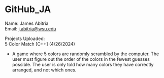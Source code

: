 # GitHub_JA
Name: James Abitria <br>
Email: j.abitria@wsu.edu <br>

Projects Uploaded: <br>
5 Color Match [C++] (4/26/2024) <br>
- A game where 5 colors are randomly scrambled by the computer. The user must figure out the order of the colors in the fewest guesses possible. The user is only told how many colors they have correctly arranged, and not which ones.
